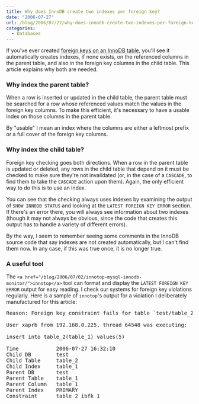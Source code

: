 ```yaml
---
title: Why does InnoDB create two indexes per foreign key?
date: "2006-07-27"
url: /blog/2006/07/27/why-does-innodb-create-two-indexes-per-foreign-key/
categories:
  - Databases
---
```

If you've ever created [foreign keys on an InnoDB table][1], you'll see it automatically creates indexes, if none exists, on the referenced columns in the parent table, and also in the foreign key columns in the child table. This article explains why both are needed.

### Why index the parent table?

When a row is inserted or updated in the child table, the parent table must be searched for a row whose referenced values match the values in the foreign key columns. To make this efficient, it's necessary to have a usable index on those columns in the parent table.

By "usable" I mean an index where the columns are either a leftmost prefix or a full cover of the foreign key columns.

### Why index the child table?

Foreign key checking goes both directions. When a row in the parent table is updated or deleted, any rows in the child table that depend on it must be checked to make sure they're not invalidated (or, in the case of a `CASCADE`, to find them to take the `CASCADE` action upon them). Again, the only efficient way to do this is to use an index.

You can see that the checking always uses indexes by examining the output of `SHOW INNODB STATUS` and looking at the `LATEST FOREIGN KEY ERROR` section. If there's an error there, you will always see information about two indexes (though it may not always be obvious, since the code that creates this output has to handle a variety of different errors).

By the way, I seem to remember seeing some comments in the InnoDB source code that say indexes are not created automatically, but I can't find them now. In any case, if this was true once, it is no longer true.

### A useful tool

The `<a href="/blog/2006/07/02/innotop-mysql-innodb-monitor/">innotop</a>` tool can format and display the `LATEST FOREIGN KEY ERROR` output for easy reading. I check our systems for foreign key violations regularly. Here is a sample of `innotop`'s output for a violation I deliberately manufactured for this article:

<pre>Reason: Foreign key constraint fails for table `test/table_2`:

User xaprb from 192.168.0.225, thread 64548 was executing:

insert into table_2(table_1) values(5)

Time            2006-07-27 16:32:10
Child DB        test
Child Table     table_2
Child Index     table_1
Parent DB       test
Parent Table    table_1
Parent Column   table_1
Parent Index    PRIMARY
Constraint      table_2_ibfk_1</pre>

 [1]: http://dev.mysql.com/doc/refman/5.0/en/innodb-foreign-key-constraints.html
